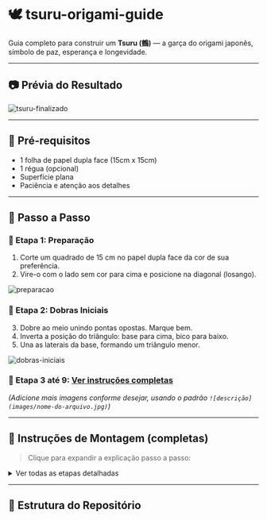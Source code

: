 # 🕊️ tsuru-origami-guide

Guia completo para construir um **Tsuru (鶴)** — a garça do origami japonês, símbolo de paz, esperança e longevidade.

---

## 📷 Prévia do Resultado

![tsuru-finalizado]()

---

## 📐 Pré-requisitos

- 1 folha de papel dupla face (15cm x 15cm)
- 1 régua (opcional)
- Superfície plana
- Paciência e atenção aos detalhes

---

## 🧾 Passo a Passo

### 🔹 Etapa 1: Preparação
1. Corte um quadrado de 15 cm no papel dupla face da cor de sua preferência.
2. Vire-o com o lado sem cor para cima e posicione na diagonal (losango).

![preparacao](images/etapa1.jpg)

### 🔹 Etapa 2: Dobras Iniciais
3. Dobre ao meio unindo pontas opostas. Marque bem.
4. Inverta a posição do triângulo: base para cima, bico para baixo.
5. Una as laterais da base, formando um triângulo menor.

![dobras-iniciais](images/etapa2.jpg)

### 🔹 Etapa 3 até 9: [Ver instruções completas](#🚀-instruções-de-montagem)

*(Adicione mais imagens conforme desejar, usando o padrão `![descrição](images/nome-do-arquivo.jpg)`)*

---

## 🚀 Instruções de Montagem (completas)

> Clique para expandir a explicação passo a passo:
<details>
  <summary>Ver todas as etapas detalhadas</summary>

### 🔸 Etapa 3: Formação do losango
6. Levante o bico superior.
7. Separe as laterais do bico e una-o ao bico inferior. Marque bem.
8. Vire o trabalho e repita no outro lado.
9. Marque bem todas as dobras.

### 🔸 Etapa 4: Dobras laterais
10. Com as pontas soltas para baixo, dobre as laterais até o centro.
11. Repita no outro lado.
12. Dobre o bico superior para baixo, marque e desdobre.
13. Desdobre as laterais também.

### 🔸 Etapa 5: Levantar o centro
14. Levante a ponta inferior até a marca do triângulo.
15. Dobre as laterais da parte levantada até o centro.
16. Repita do outro lado.

### 🔸 Etapa 6: Repetir do outro lado
17. Vire o trabalho. Dobre as laterais até a linha central.
18. Dobre o triângulo superior sobre o trabalho. Marque e desdobre.
19. Retorne as laterais à posição original.

### 🔸 Etapa 7: Dobras finais centrais
20. Levante o bico superior até a marca. Dobre as laterais ao centro.
21. Dobre uma lateral do losango (com a parte inferior) ao centro.
22. Repita do outro lado.
23. Vire e repita também no verso.

### 🔸 Etapa 8: Preparação final
24. Dobre o bico inferior (só o de cima) até os bicos superiores.
25. Vire e repita do outro lado.
26. Una as laterais, colocando as pontas finas para dentro.

### 🔸 Etapa 9: Formar o Tsuru
27. Puxe uma das pontas centrais escondidas levemente para fora.
28. Faça o mesmo com a outra. O papel parecerá uma coroa.
29. Escolha um dos bicos e dobre a pontinha — será a cabeça.
30. Abra as asas puxando os bicos centrais para os lados.

🎉 **Parabéns! Seu Tsuru está pronto.**

</details>

---

## 📁 Estrutura do Repositório

